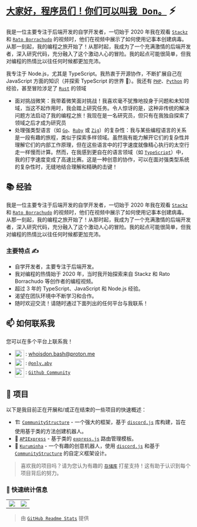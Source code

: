# [`大家好，程序员们！你们可以叫我 Don。`]() ⚡  <img src="https://komarev.com/ghpvc/?username=whoisdon&style=flat-square" alt="" align="center" />

我是一位主要专注于后端开发的自学开发者，一切始于 2020 年我在观看 [`Stackz`] 和 [`Rato Borrachudo`] 的视频时，他们在视频中展示了如何使用记事本创建病毒。从那一刻起，我的编程之旅开始了！从那时起，我成为了一个充满激情的后端开发者，深入研究代码，充分融入了这个激动人心的冒险。我的起点可能很简单，但我对编程的热情比以往任何时候都更加充沛。

我专注于 Node.js，尤其是 TypeScript。我热衷于开源协作，不断扩展自己在 JavaScript 方面的知识（并探索 TypeScript 的世界 👀）。我还有 [`PHP`]、[`Python`] 的经验，甚至冒险涉足了 [`Rust`] 的领域

- 面对挑战微笑：我带着微笑面对挑战！我喜欢毫不犹豫地投身于问题和未知领域，当这不起作用时，我会踏上研究任务。令人惊讶的是，这种非传统的解决问题方法启动了我的编程之旅！我现在是一名研究员，但只有在我独自探索了领域之后才成为研究员
- 处理强类型语言（如 [`Go`]、[`Ruby`] 或 [`Zig`]）的复杂性：我与某些编程语言的关系是一段有趣的旅程，类似于探索多样领域。虽然我有能力解开它们的复杂性并理解它们的内部工作原理，但在这些语言中的打字速度就像精心执行的太空行走一样慢而计算。然而，在我感到更自在的语言领域（如 [`TypeScript`]）中，我的打字速度变成了高速比赛。这是一种创意的协作，可以在面对强类型系统的复杂性时，无缝地结合理解和精确的击键！

## 📚 经验

我是一位主要专注于后端开发的自学开发者，一切始于 2020 年我在观看 [`Stackz`] 和 [`Rato Borrachudo`] 的视频时，他们在视频中展示了如何使用记事本创建病毒。从那一刻起，我的编程之旅开始了！从那时起，我成为了一个充满激情的后端开发者，深入研究代码，充分融入了这个激动人心的冒险。我的起点可能很简单，但我对编程的热情比以往任何时候都更加充沛。

### 主要特点 ✍️

- 自学开发者，主要专注于后端开发。
- 我对编程的热情始于 2020 年，当时我开始探索来自 Stackz 和 Rato Borrachudo 等创作者的编程视频。
- 超过 3 年的 TypeScript、JavaScript 和 Node.js 经验。
- 渴望在团队环境中不断学习和合作。
- 随时欢迎交流！请随时通过下面列出的任何平台与我联系！

## 📫 如何联系我

您可以在多个平台上联系我！
- <img src="https://i.imgur.com/y8edTyt.png" align="center" width="25" height="25"> :  whoisdon.bash@proton.me
- <img src="https://i.imgur.com/Hi1oMJ5.png" align="center" width="25" height="25"> : [`@only.aby`](https://discord.com/users/828677274659586068)
- <img src="https://i.imgur.com/ir5Mt1n.png" align="center" width="25" height="25"> : [`Github Community`](https://github.com/whoisdon)

## 🔭 项目

以下是我目前正在开展和/或正在结束的一些项目的快速概述：

- 🏗️ [`CommunityStructure`] - 一个强大的框架，基于 [`discord.js`] 库构建，旨在使用基于类的方法创建机器人。
- 🚂 [`APIExpress`] - 基于类的 [`express.js`] 路由管理模板。
- 🤖 [`Kuruminha`] - 一个有趣的创意机器人，使用 [`discord.js`] 和基于 [`CommunityStructure`] 的自定义框架设计。

> 喜欢我的项目吗？请为您认为有趣的 [`存储库`] 打星支持！这有助于认识到每个项目背后的努力。

### 👀 快速统计信息

<table>
  <tr>
    <td align="center" style="padding=0;width=50%;">
      <img align="center" style="padding=0;" src="https://github-readme-stats.vercel.app/api?username=whoisdon&show_icons=true&title_color=4F8CC9&text_color=9f9f9f&bg_color=151515&hide_border=true&icon_color=4F8CC9&hide_title=true&count_private=true%22" />
    </td>
    <td align="center" style="padding=0;width=50%;">
      <img align="center" style="padding=0;" src="https://github-readme-stats.vercel.app/api/top-langs/?username=whoisdon&layout=compact&title_color=4F8CC9&text_color=9f9f9f&bg_color=151515&hide_border=true&icon_color=4F8CC9&hide=visual%20basic&count_private=true" />
    </td>
  </tr>
</table>

> 由 [`GitHub Readme Stats`] 提供

<!----------------- 链接 --------------->
[`Ruby`]:                https://www.ruby-lang.org/en/
[`Zig`]:                 https://ziglang.org/
[`PHP`]:                 https://www.php.net/
[`Python`]:              https://www.python.org/
[`TypeScript`]:          https://www.typescriptlang.org/
[`Kotlin`]:              https://kotlinlang.org/
[`Java`]:                https://adoptopenjdk.net/
[`Rust`]:                https://www.rust-lang.org/
[`Go`]:                  https://golang.org
[`Discord`]:             https://discord.com/
[`discord.js`]:          https://discord.js.org/#/
[`express.js`]:          https://expressjs.com/
[`存储库`]:               https://github.com/whoisdon?tab=repositories
[`GitHub Readme Stats`]: https://github.com/anuraghazra/github-readme-stats

<!--------------- Youtube ----------------->
[`Stackz`]:             https://www.youtube.com/@STACKZOFICIAL
[`Rato Borrachudo`]:    https://www.youtube.com/@RatoBorrachudo

<!--------------- 项目 ----------------->
[`CommunityStructure`]: https://github.com/whoisdon/CommunityStructure
[`APIExpress`]:         https://github.com/whoisdon/APIExpress
[`Kuruminha`]:          https://github.com/whoisdon/CommunityStructure/tree/Kuruminha
